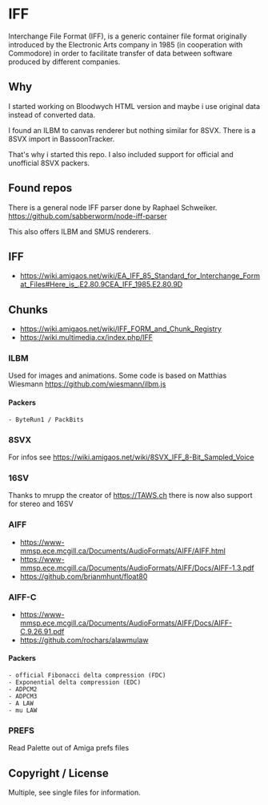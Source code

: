 # IFF
Interchange File Format (IFF), is a generic container file format originally introduced by the Electronic Arts company in 1985 (in cooperation with Commodore) in order to facilitate transfer of data between software produced by different companies.

## Why
I started working on Bloodwych HTML version and maybe i use original data instead of converted data.

I found an ILBM to canvas renderer but nothing similar for 8SVX. There is a 8SVX import in BassoonTracker.

That's why i started this repo. I also included support for official and unofficial 8SVX packers.

## Found repos
There is a general node IFF parser done by Raphael Schweiker. https://github.com/sabberworm/node-iff-parser

This also offers ILBM and SMUS renderers.

## IFF
- https://wiki.amigaos.net/wiki/EA_IFF_85_Standard_for_Interchange_Format_Files#Here_is_.E2.80.9CEA_IFF_1985.E2.80.9D

## Chunks
- https://wiki.amigaos.net/wiki/IFF_FORM_and_Chunk_Registry
- https://wiki.multimedia.cx/index.php/IFF

### ILBM
Used for images and animations. Some code is based on Matthias Wiesmann https://github.com/wiesmann/ilbm.js

#### Packers
    - ByteRun1 / PackBits

### 8SVX
For infos see https://wiki.amigaos.net/wiki/8SVX_IFF_8-Bit_Sampled_Voice

### 16SV
Thanks to mrupp the creator of https://TAWS.ch there is now also support for stereo and 16SV

### AIFF
- https://www-mmsp.ece.mcgill.ca/Documents/AudioFormats/AIFF/AIFF.html
- https://www-mmsp.ece.mcgill.ca/Documents/AudioFormats/AIFF/Docs/AIFF-1.3.pdf
- https://github.com/brianmhunt/float80

### AIFF-C
- https://www-mmsp.ece.mcgill.ca/Documents/AudioFormats/AIFF/Docs/AIFF-C.9.26.91.pdf
- https://github.com/rochars/alawmulaw

#### Packers
    - official Fibonacci delta compression (FDC)
    - Exponential delta compression (EDC)
    - ADPCM2
    - ADPCM3
	- A LAW
	- mu LAW

### PREFS
Read Palette out of Amiga prefs files

## Copyright / License
Multiple, see single files for information.
